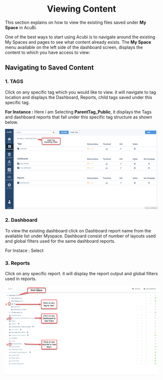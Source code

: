 


<center><h1>Viewing Content</h1></center>

This section explains on how to view the existing files saved under **My Space** in AcuBi.

One of the best ways to start using Acubi is to navigate around the existing My Spaces and pages to see what content already exists. The **My Space** menu available on the left side of the dashboard screen, displays the content to which you have access to view:


## Navigating to Saved Content 

### 1. TAGS

Click on any specific tag which you would like to view. it will navigate to tag location and displays the Dashboard, Reports, child tags saved under this specific tag.

**For Instance :** Here i am Selecting **ParentTag_Public**, it displays the Tags and dashboard reports that fall under this specific tag structure as shown below.

![enter image description here](https://raw.githubusercontent.com/sv18042016/fp1/69d5beb04063249964516e10e7358d38b3641f29/images/New_version5/UD_Viewing_Content_Image1.png)

### 2. Dashboard

 To view the existing dashboard click on Dashboard report name from the available list under Myspace. Dashboard consist of number of layouts used and global filters used for the same dashboard reports.
 
 For Instace : Select 
 
 ### 3. Reports
 
 Click on any specific report. it will display the report output and global filters used in reports.

![enter image description here](https://raw.githubusercontent.com/sv18042016/fp1/0545ded450f2a313773cd22169ff96aa6c7db5d2/images/view_list2.png)





<!--stackedit_data:
eyJoaXN0b3J5IjpbMzE1MzEwOTcyLDE5ODg5NDExMzIsLTY2MD
gwMjA2NF19
-->